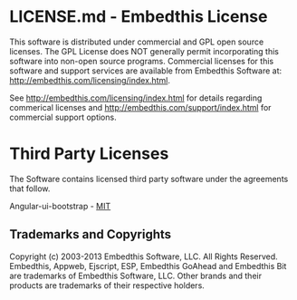 LICENSE.md - Embedthis License
===

This software is distributed under commercial and GPL open source licenses. The GPL License does NOT generally permit incorporating this software into non-open source programs. Commercial licenses for this software and support services are available from Embedthis Software at: http://embedthis.com/licensing/index.html.  

See http://embedthis.com/licensing/index.html for details regarding commerical licenses and
http://embedthis.com/support/index.html for commercial support options.

Third Party Licenses
===

The Software contains licensed third party software under the agreements that follow.

Angular-ui-bootstrap - [MIT](http://opensource.org/licenses/MIT)

Trademarks and Copyrights
---
Copyright (c) 2003-2013 Embedthis Software, LLC. All Rights Reserved.
Embedthis, Appweb, Ejscript, ESP, Embedthis GoAhead and Embedthis Bit are trademarks of Embedthis Software, LLC. Other brands and their products are trademarks of their respective holders.

